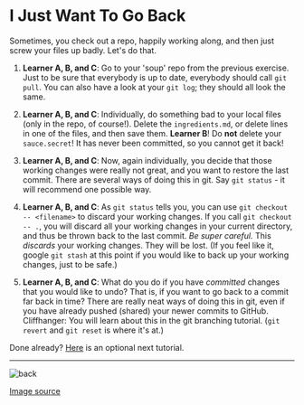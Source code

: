 # I Just Want To Go Back

Sometimes, you check out a repo, happily working along, and then just screw your files up badly. Let's do that.

1. **Learner A, B, and C**: Go to your 'soup' repo from the previous exercise. Just to be sure that everybody is up to date, everybody should call `git pull`. You can also have a look at your `git log`; they should all look the same.

2. **Learner A, B, and C**: Individually, do something bad to your local files (only in the repo, of course!). Delete the `ingredients.md`, or delete lines in one of the files, and then save them. **Learner B**! Do **not** delete your `sauce.secret`! It has never been committed, so you cannot get it back!

3. **Learner A, B, and C**: Now, again individually, you decide that those working changes were really not great, and you want to restore the last commit. There are several ways of doing this in git. Say `git status` - it will recommend one possible way.

4. **Learner A, B, and C**: As `git status` tells you, you can use `git checkout -- <filename>` to discard your working changes. If you call `git checkout -- .`, you will discard all your working changes in your current directory, and thus be thrown back to the last commit. _Be super careful._ This _discards_ your working changes. They will be lost. (If you feel like it, google `git stash` at this point if you would like to back up your working changes, just to be safe.)

5. **Learner A, B, and C**: What do you do if you have _committed_ changes that you would like to undo? That is, if you want to go back to a commit far back in time? There are really neat ways of doing this in git, even if you have already pushed (shared) your newer commits to GitHub. Cliffhanger: You will learn about this in the git branching tutorial. (`git revert` and `git reset` is where it's at.)

Done already? [Here](05_solveyeconflicts.md) is an optional next tutorial.

-----------

![back](http://media1.s-nbcnews.com/j/newscms/2015_01/831346/150102-back-to-the-future-mn-850_6c1cc5c2a0c7767b593e1bf9054a4d0f.nbcnews-fp-1200-800.jpg)

[Image source](http://media1.s-nbcnews.com/j/newscms/2015_01/831346/150102-back-to-the-future-mn-850_6c1cc5c2a0c7767b593e1bf9054a4d0f.nbcnews-fp-1200-800.jpg)